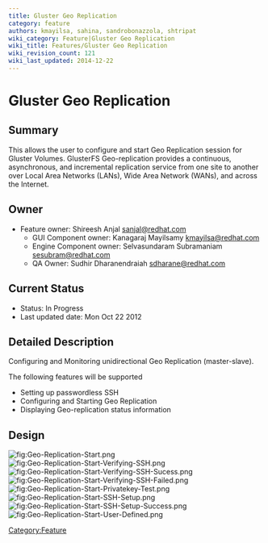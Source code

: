 ```yaml
---
title: Gluster Geo Replication
category: feature
authors: kmayilsa, sahina, sandrobonazzola, shtripat
wiki_category: Feature|Gluster Geo Replication
wiki_title: Features/Gluster Geo Replication
wiki_revision_count: 121
wiki_last_updated: 2014-12-22
---
```


# Gluster Geo Replication

## Summary

This allows the user to configure and start Geo Replication session for Gluster Volumes. GlusterFS Geo-replication provides a continuous, asynchronous, and incremental replication service from one site to another over Local Area Networks (LANs), Wide Area Network (WANs), and across the Internet.

## Owner

*   Feature owner: Shireesh Anjal <sanjal@redhat.com>
    -   GUI Component owner: Kanagaraj Mayilsamy <kmayilsa@redhat.com>
    -   Engine Component owner: Selvasundaram Subramaniam <sesubram@redhat.com>
    -   QA Owner: Sudhir Dharanendraiah <sdharane@redhat.com>

## Current Status

*   Status: In Progress
*   Last updated date: Mon Oct 22 2012

## Detailed Description

Configuring and Monitoring unidirectional Geo Replication (master-slave).

The following features will be supported

*   Setting up passwordless SSH
*   Configuring and Starting Geo Replication
*   Displaying Geo-replication status information

## Design

![](Geo-Replication-Start.png "fig:Geo-Replication-Start.png") ![](Geo-Replication-Start-Verifying-SSH.png "fig:Geo-Replication-Start-Verifying-SSH.png") ![](Geo-Replication-Start-Verifying-SSH-Sucess.png "fig:Geo-Replication-Start-Verifying-SSH-Sucess.png") ![](Geo-Replication-Start-Verifying-SSH-Failed.png "fig:Geo-Replication-Start-Verifying-SSH-Failed.png") ![](Geo-Replication-Start-Privatekey-Test.png "fig:Geo-Replication-Start-Privatekey-Test.png") ![](Geo-Replication-Start-SSH-Setup.png "fig:Geo-Replication-Start-SSH-Setup.png") ![](Geo-Replication-Start-SSH-Setup-Success.png "fig:Geo-Replication-Start-SSH-Setup-Success.png") ![](Geo-Replication-Start-User-Defined.png "fig:Geo-Replication-Start-User-Defined.png")

<Category:Feature>
